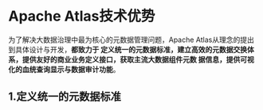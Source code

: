 Apache Atlas技术优势
===================================================================================
为了解决大数据治理中最为核心的元数据管理问题，Apache Atlas从理念的提出到具体设计与开发，**都致力于
定义统一的元数据标准，建立高效的元数据交换体系，提供友好的商业业务定义接口，获取主流大数据组件元数
据信息，提供可视化的血统查询显示与数据审计功能**。

## 1.定义统一的元数据标准


